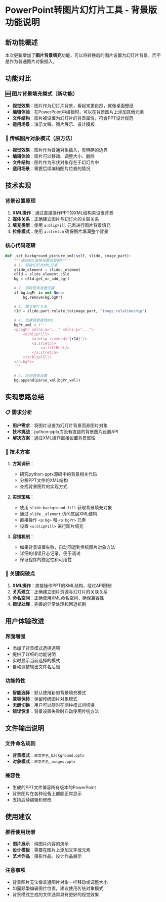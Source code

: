 # PowerPoint转图片幻灯片工具 - 背景版功能说明

## 新功能概述

本次更新增加了**图片背景填充**功能，可以将转换后的图片设置为幻灯片背景，而不是作为普通图片对象插入。

## 功能对比

### 🆕 图片背景填充模式（新功能）
- **视觉效果**：图片作为幻灯片背景，看起来更自然，就像桌面壁纸
- **编辑体验**：在PowerPoint中编辑时，可以在背景图片上添加其他元素
- **文件结构**：图片被设置为幻灯片的背景属性，符合PPT设计规范
- **适用场景**：演示文稿、图片展示、设计模板

### 📄 传统图片对象模式（原方法）
- **视觉效果**：图片作为普通对象插入，有明确的边界
- **编辑体验**：图片可以移动、调整大小、删除
- **文件结构**：图片作为形状对象存在于幻灯片中
- **适用场景**：需要后续编辑图片位置的情况

## 技术实现

### 背景设置原理
1. **XML操作**：通过直接操作PPT的XML结构来设置背景
2. **媒体关系**：正确建立图片与幻灯片的关联关系
3. **填充类型**：使用 `a:blipFill` 元素进行图片背景填充
4. **拉伸模式**：使用 `a:stretch` 确保图片填满整个背景

### 核心代码逻辑
```python
def _set_background_picture_xml(self, slide, image_part):
    """通过XML直接设置背景图片"""
    # 1. 获取幻灯片XML元素
    slide_element = slide._element
    cSld = slide_element.cSld
    bg = cSld.get_or_add_bg()
    
    # 2. 清除现有背景设置
    if bg.bgPr is not None:
        bg.remove(bg.bgPr)
    
    # 3. 建立图片关系
    rId = slide.part.relate_to(image_part, "image_relationship")
    
    # 4. 创建背景属性XML
    bgPr_xml = f'''
    <p:bgPr xmlns:a="..." xmlns:p="...">
        <a:blipFill>
            <a:blip r:embed="{rId}"/>
            <a:stretch>
                <a:fillRect/>
            </a:stretch>
        </a:blipFill>
    </p:bgPr>
    '''
    
    # 5. 应用背景设置
    bg.append(parse_xml(bgPr_xml))
```

## 实现思路总结

### 📋 需求分析
- **用户需求**：将图片设置为幻灯片背景而非图片对象
- **技术挑战**：python-pptx库没有直接的背景图片设置API
- **解决方案**：通过XML操作直接设置背景属性

### 🔧 技术方案
1. **方案调研**：
   - 研究python-pptx源码中的背景相关代码
   - 分析PPT文件的XML结构
   - 查找背景图片的实现方式

2. **实现策略**：
   - 使用 `slide.background.fill` 获取背景填充对象
   - 通过 `slide._element` 访问底层XML结构
   - 直接操作 `<p:bg>` 和 `<p:bgPr>` 元素
   - 设置 `<a:blipFill>` 进行图片填充

3. **容错机制**：
   - 如果背景设置失败，自动回退到传统图片对象方法
   - 详细的错误日志记录，便于调试
   - 保证程序的稳定性和可用性

### 🎯 关键突破点
1. **XML操作**：直接操作PPT的XML结构，绕过API限制
2. **关系建立**：正确建立图片资源与幻灯片的关联关系  
3. **命名空间**：正确使用XML命名空间，确保兼容性
4. **错误处理**：完善的异常处理和回退机制

## 用户体验改进

### 界面增强
- 添加了背景模式选择选项
- 提供了详细的功能说明
- 实时显示当前选择的模式
- 自动调整输出文件名后缀

### 功能特性
- **智能选择**：默认使用新的背景填充模式
- **兼容保持**：保留传统图片对象模式
- **无缝切换**：用户可以随时在两种模式间切换
- **错误恢复**：背景设置失败时自动使用传统方法

## 文件输出说明

### 文件命名规则
- **背景模式**：`原文件名_background.pptx`
- **对象模式**：`原文件名_images.pptx`

### 兼容性
- 生成的PPT文件兼容所有版本的PowerPoint
- 背景图片在各种设备上都能正常显示
- 支持后续编辑和修改

## 使用建议

### 推荐使用场景
- **图片展示**：纯图片内容的演示
- **设计模板**：需要在图片上添加文字或元素
- **艺术作品**：摄影作品、设计作品展示

### 注意事项
- 背景图片无法像普通图片对象一样移动或调整大小
- 如需频繁编辑图片位置，建议使用传统对象模式
- 背景模式生成的文件通常具有更好的视觉效果
